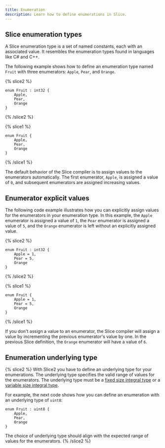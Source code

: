 ```yaml
---
title: Enumeration
description: Learn how to define enumerations in Slice.
---
```


## Slice enumeration types

A Slice enumeration type is a set of named constants, each with an associated value. It resembles the enumeration types
found in languages like C# and C++.

The following example shows how to define an enumeration type named `Fruit` with three enumerators: `Apple`,
`Pear`, and `Orange`.

{% slice2 %}
```slice {% addEncoding=true %}
enum Fruit : int32 {
    Apple,
    Pear,
    Orange
}
```
{% /slice2 %}

{% slice1 %}
```slice {% addEncoding=true %}
enum Fruit {
    Apple,
    Pear,
    Orange
}
```
{% /slice1 %}

The default behavior of the Slice compiler is to assign values to the enumerators automatically. The first enumerator,
`Apple`, is assigned a value of `0`, and subsequent enumerators are assigned increasing values.

## Enumerator explicit values

The following code example illustrates how you can explicitly assign values for the enumerators in your enumeration
type. In this example, the `Apple` enumerator is assigned a value of `1`, the `Pear` enumerator is assigned a value
of `5`, and the `Orange` enumerator is left without an explicitly assigned value.

{% slice2 %}
```slice {% addEncoding=true %}
enum Fruit : int32 {
    Apple = 1,
    Pear = 5,
    Orange
}
```
{% /slice2 %}

{% slice1 %}
```slice {% addEncoding=true %}
enum Fruit {
    Apple = 1,
    Pear = 5,
    Orange
}
```
{% /slice1 %}

If you don't assign a value to an enumerator, the Slice compiler will assign a value by incrementing the previous
enumerator's value by one. In the previous Slice definition, the `Orange` enumerator will have a value of `6`.

## Enumeration underlying type

{% slice2 %}
With Slice2 you have to define an underlying type for your enumerations. The underlying type specifies the valid range of
values for the enumerators. The underlying type must be a [fixed size integral type](./primitive-types#fixed-size-integral-types)
or a [variable size integral type](./primitive-types#variable-size-integral-types).

For example, the next code shows how you can define an enumeration with an underlying type of `uint8`:

```slice {% addEncoding=true %}
enum Fruit : uint8 {
    Apple,
    Pear,
    Orange
}
```

The choice of underlying type should align with the expected range of values for the enumerators.
{% /slice2 %}

